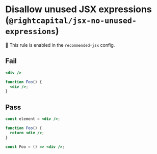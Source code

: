 # Disallow unused JSX expressions (`@rightcapital/jsx-no-unused-expressions`)

💼 This rule is enabled in the `recommended-jsx` config.

<!-- end auto-generated rule header -->

## Fail

```jsx
<div />
```

```jsx
function Foo() {
  <div />;
}
```

## Pass

```jsx
const element = <div />;
```

```jsx
function Foo() {
  return <div />;
}
```

```jsx
const Foo = () => <div />;
```
